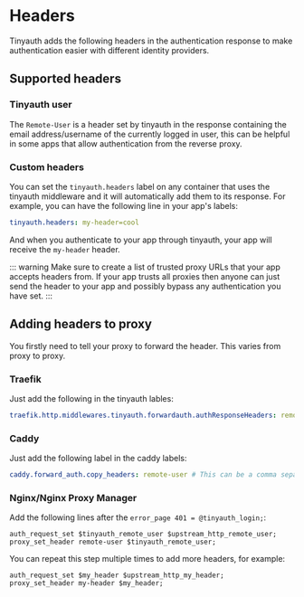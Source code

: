 # Headers

Tinyauth adds the following headers in the authentication response to make authentication easier with different identity providers.

## Supported headers

### Tinyauth user

The `Remote-User` is a header set by tinyauth in the response containing the email address/username of the currently logged in user, this can be helpful in some apps that allow authentication from the reverse proxy.

### Custom headers

You can set the `tinyauth.headers` label on any container that uses the tinyauth middleware and it will automatically add them to its response. For example, you can have the following line in your app's labels:

```yaml
tinyauth.headers: my-header=cool
```

And when you authenticate to your app through tinyauth, your app will receive the `my-header` header.

::: warning
Make sure to create a list of trusted proxy URLs that your app accepts headers from. If your app trusts all proxies then anyone can just send the header to your app and possibly bypass any authentication you have set.
:::

## Adding headers to proxy

You firstly need to tell your proxy to forward the header. This varies from proxy to proxy.

### Traefik

Just add the following in the tinyauth lables:

```yaml
traefik.http.middlewares.tinyauth.forwardauth.authResponseHeaders: remote-user # This can be a comma separated list of more headers you will like to copy like the custom ones you set
```

### Caddy

Just add the following label in the caddy labels:

```yaml
caddy.forward_auth.copy_headers: remote-user # This can be a comma separated list of more headers you will like to copy like the custom ones you set
```

### Nginx/Nginx Proxy Manager

Add the following lines after the `error_page 401 = @tinyauth_login;`:

```shell
auth_request_set $tinyauth_remote_user $upstream_http_remote_user;
proxy_set_header remote-user $tinyauth_remote_user;
```

You can repeat this step multiple times to add more headers, for example:

```shell
auth_request_set $my_header $upstream_http_my_header;
proxy_set_header my-header $my_header;
```
